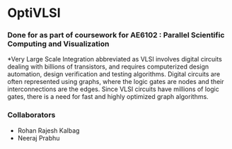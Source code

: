 # OptiVLSI

### Done for as part of coursework for AE6102 : Parallel Scientific Computing and Visualization


*Very Large Scale Integration abbreviated as VLSI involves digital circuits dealing with billions
of transistors, and requires computerized design automation, design verification and testing
algorithms. Digital circuits are often represented using graphs, where the logic gates are nodes
and their interconnections are the edges. Since VLSI circuits have millions of logic gates,
there is a need for fast and highly optimized graph algorithms.

### Collaborators
- Rohan Rajesh Kalbag
- Neeraj Prabhu
